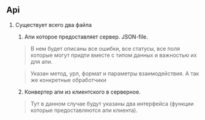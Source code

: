 ## Api

1. Существует всего два файла
    1. Апи которое предоставляет сервер. JSON-file.

    > В нем будет описаны все ошибки, все статусы, все поля которые могут придти вместе с типом данных и важностью их для апи.

    > Указан метод, урл, формат и параметры взаимодействия. А так же конкретные обработчики

    2. Конвертер апи из клиентского в серверное.

    > Тут в данном случае будут указаны два интерфейса (функции которые предоставляются апи клиента).

    >

